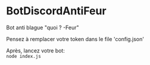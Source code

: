 # BotDiscordAntiFeur
Bot anti blague "quoi ? -Feur"

Pensez à remplacer votre token dans le file 'config.json'

Après, lancez votre bot:  
```node index.js```
